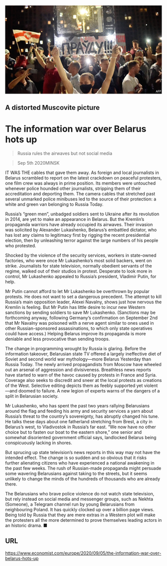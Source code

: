 ![](./images/20200905_EUP002_0.jpg)

## A distorted Muscovite picture

# The information war over Belarus hots up

> Russia rules the airwaves but not social media

> Sep 5th 2020MINSK

IT WAS THE cables that gave them away. As foreign and local journalists in Belarus scrambled to report on the latest crackdown on peaceful protesters, one film crew was always in prime position. Its members were untouched whenever police hounded other journalists, stripping them of their accreditation and deporting them. The camera cables that stretched past several unmarked police minibuses led to the source of their protection: a white and green van belonging to Russia Today.

Russia’s “green men”, unbadged soldiers sent to Ukraine after its revolution in 2014, are yet to make an appearance in Belarus. But the Kremlin’s propaganda warriors have already occupied its airwaves. Their invasion was solicited by Alexander Lukashenko, Belarus’s embattled dictator, who has lost any claims to legitimacy first by rigging the recent presidential election, then by unleashing terror against the large numbers of his people who protested.

Shocked by the violence of the security services, workers in state-owned factories, who were once Mr Lukashenko’s most solid backers, went on strike. Journalists for state television, normally obedient servants of the regime, walked out of their studios in protest. Desperate to look more in control, Mr Lukashenko appealed to Russia’s president, Vladimir Putin, for help.

Mr Putin cannot afford to let Mr Lukashenko be overthrown by popular protests. He does not want to set a dangerous precedent. The attempt to kill Russia’s main opposition leader, Alexei Navalny, shows just how nervous the Kremlin is feeling. But Mr Putin has little desire to incur new Western sanctions by sending soldiers to save Mr Lukashenko. (Sanctions may be forthcoming anyway, following Germany’s confirmation on September 2nd that Mr Navalny was poisoned with a nerve agent similar to ones used in other Russian-sponsored assassinations, to which only state operatives could have access.) Helping Belarus improve its propaganda is more deniable and less provocative than sending troops.

The change in programming wrought by Russia is glaring. Before the information takeover, Belarusian state TV offered a largely ineffective diet of Soviet and second world war mythology—more Belarus Yesterday than Russia Today. The newly arrived propagandists from Moscow have wheeled out an arsenal of aggression and divisiveness. Breathless news reports have started to warn of the havoc caused by protests in France and Syria. Coverage also seeks to discredit and sneer at the local protests as creations of the West. Selective editing depicts them as feebly supported yet violent—and doomed to failure. A new legion of experts warns of the dangers of a split in Belarusian society.

Mr Lukashenko, who has spent the past two years rallying Belarusians around the flag and feeding his army and security services a yarn about Russia’s threat to the country’s sovereignty, has abruptly changed his tune. He talks these days about one fatherland stretching from Brest, a city in Belarus’s west, to Vladivostok in Russia’s far east. “We now have no other choice but to fasten our boat to the eastern shore,” one senior and somewhat disoriented government official says, landlocked Belarus being conspicuously lacking in shores.

But sprucing up state television’s news reports in this way may not have the intended effect. The change is so sudden and so obvious that it risks further alienating citizens who have experienced a national awakening in the past few weeks. The rush of Russian-made propaganda might persuade some wavering Belarusians against taking to the streets, but it seems unlikely to change the minds of the hundreds of thousands who are already there.

The Belarusians who brave police violence do not watch state television, but rely instead on social media and messenger groups, such as Nekhta (Someone), a Telegram channel run by young Belarusians from neighbouring Poland. It has quickly clocked up over a billion page views. Being told by Russia that they are mere extras in a Western plot will make the protesters all the more determined to prove themselves leading actors in an historic drama. ■

## URL

https://www.economist.com/europe/2020/09/05/the-information-war-over-belarus-hots-up
